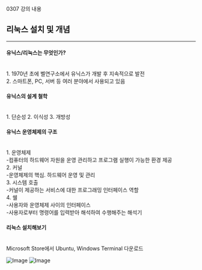 0307 강의 내용

<h2>리눅스 설치 및 개념</h2>
<hr>

<h4>유닉스/리눅스는 무엇인가?</h4><br>
1. 1970년 초에 벨연구소에서 유닉스가 개발 후 지속적으로 발전<br>
2. 스마트폰, PC, 서버 등 여러 분야에서 사용되고 있음<br>

<h4>유닉스의 설계 철학</h4><br>
1. 단순성
2. 이식성
3. 개방성

<h4>유닉스 운영체제의 구조</h4><br>
1. 운영체제<br>
-컴퓨터의 하드웨어 자원을 운영 관리하고 프로그램 실행이 가능한 환경 제공<br>
2. 커널<br>
-운영체제의 핵심. 하드웨어 운영 및 관리<br>
3. 시스템 호출<br>
-커널이 제공하는 서비스에 대한 프로그래밍 인터페이스 역할<br>
4. 쉘<br>
-사용자와 운영체제 사이의 인터페이스<br>
-사용자로부터 명령어를 입력받아 해석하여 수행해주는 해석기<br>

<h4>리눅스 설치해보기</h4><br>
Microsoft Store에서 Ubuntu, Windows Terminal 다운로드<br>

![Image](https://github.com/user-attachments/assets/6601c125-7707-4a79-bdb0-1375a230e032)
![Image](https://github.com/user-attachments/assets/664176b6-1789-4e6a-9982-bbf8b6998937)

